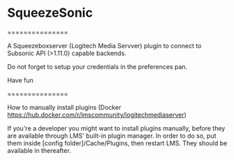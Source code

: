 # SqueezeSonic
===============

A Squeezeboxserver (Logitech Media Servver) plugin to connect to Subsonic API (>1.11.0) capable backends.

Do not forget to setup your credentials in the preferences pan. 

Have fun

===============

How to manually install plugins (Docker https://hub.docker.com/r/lmscommunity/logitechmediaserver)

If you're a developer you might want to install plugins manually, before they are available through LMS' built-in plugin manager. In order to do so, put them inside [config folder]/Cache/Plugins, then restart LMS. They should be available in thereafter.
